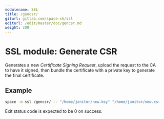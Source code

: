 ```yaml
---
modulename: SSL
title: /gencsr/
giturl: gitlab.com/space-sh/ssl
editurl: /edit/master/doc/gencsr.md
weight: 200
---
```

# SSL module: Generate CSR

Generates a new _Certificate Signing Request_, upload the request to the CA to have it signed, then bundle the certificate with a private key to generate the final certificate.

## Example

```sh
space -m ssl /gencsr/ -- "/home/janitor/new.key" "/home/janitor/new.csr"
```

Exit status code is expected to be 0 on success.
